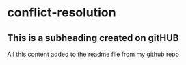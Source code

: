# conflict-resolution

## This is a subheading created on gitHUB

All this content added to the readme file from my github repo
